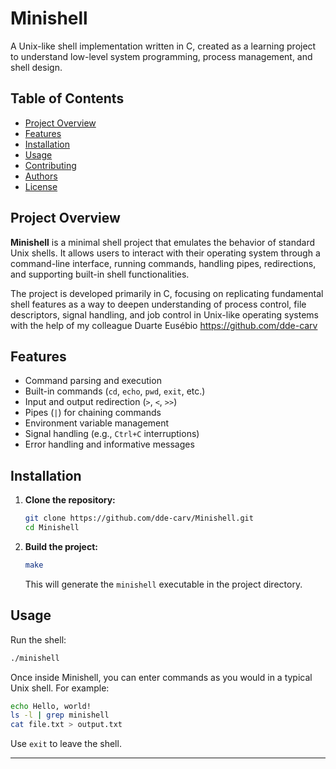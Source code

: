 # Minishell

A Unix-like shell implementation written in C, created as a learning project to understand low-level system programming, process management, and shell design.

## Table of Contents

- [Project Overview](#project-overview)
- [Features](#features)
- [Installation](#installation)
- [Usage](#usage)
- [Contributing](#contributing)
- [Authors](#authors)
- [License](#license)

## Project Overview

**Minishell** is a minimal shell project that emulates the behavior of standard Unix shells. It allows users to interact with their operating system through a command-line interface, running commands, handling pipes, redirections, and supporting built-in shell functionalities.

The project is developed primarily in C, focusing on replicating fundamental shell features as a way to deepen understanding of process control, file descriptors, signal handling, and job control in Unix-like operating systems with the help of my colleague Duarte Eusébio https://github.com/dde-carv

## Features

- Command parsing and execution
- Built-in commands (`cd`, `echo`, `pwd`, `exit`, etc.)
- Input and output redirection (`>`, `<`, `>>`)
- Pipes (`|`) for chaining commands
- Environment variable management
- Signal handling (e.g., `Ctrl+C` interruptions)
- Error handling and informative messages

## Installation

1. **Clone the repository:**
   ```sh
   git clone https://github.com/dde-carv/Minishell.git
   cd Minishell
   ```

2. **Build the project:**
   ```sh
   make
   ```
   This will generate the `minishell` executable in the project directory.

## Usage

Run the shell:

```sh
./minishell
```

Once inside Minishell, you can enter commands as you would in a typical Unix shell. For example:

```sh
echo Hello, world!
ls -l | grep minishell
cat file.txt > output.txt
```

Use `exit` to leave the shell.

---
